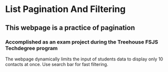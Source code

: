 # List Pagination And Filtering

## This webpage is a practice of pagination

### Accomplished as an exam project during the Treehouse FSJS Techdegree program

The webpage dynamically limits the input of students data to display only 10 contacts at once. Use search bar for fast filtering.